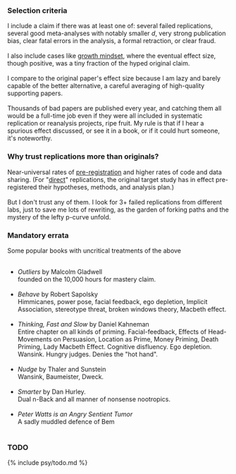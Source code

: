 <div class="accordion">
<!--  -->
	<h3>Selection criteria</h3>
	<div>
		I include a claim if there was at least one of: several failed replications, several good meta-analyses with notably smaller <i>d</i>, very strong publication bias, clear fatal errors in the analysis, a formal retraction, or clear fraud. <br><br>
<!--  -->
		I also include cases like <a href="{{dw}}">growth mindset</a>, where the eventual effect size, though positive, was a tiny fraction of the hyped original claim.<br><br>
<!--  -->
		I compare to the original paper's effect size because I am lazy and barely capable of the better alternative, a careful averaging of high-quality supporting papers.<br><br>
<!--  -->
		Thousands of bad papers are published every year, and catching them all would be a full-time job even if they were all included in systematic replication or reanalysis projects, ripe fruit. My rule is that if I hear a spurious effect discussed, or see it in a book, or if it could hurt someone, it's noteworthy.
	</div>
<!--  -->
<!--  -->
	<h3>Why trust replications more than originals?</h3>
	<div>
		Near-universal rates of <a href="{{preg}}">pre-registration</a> and higher rates of code and data sharing. (For "<a href="{{direct}}">direct</a>" replications, the original target study has in effect pre-registered their hypotheses, methods, and analysis plan.)<br><br>
<!--  -->
		But I don't trust any of them. I look for 3+ failed replications from different labs, just to save me lots of rewriting, as the garden of forking paths and the mystery of the lefty p-curve unfold. 
	</div>
<!--  -->
<!--  -->
	<h3>Mandatory errata</h3>
	<div>
		Some popular books with uncritical treatments of the above<br><br>
<!--  -->
		<ul>
			<li><i>Outliers</i> by Malcolm Gladwell<br>
			founded on the 10,000 hours for mastery claim.</li><br>
			<!--  -->
			<li><i>Behave</i> by Robert Sapolsky<br>
			Himmicanes, power pose, facial feedback, ego depletion, Implicit Association, stereotype threat, broken windows theory, Macbeth effect.</li><br>
			<!--  -->
			<li><i>Thinking, Fast and Slow</i> by Daniel Kahneman<br>
			Entire chapter on all kinds of priming. Facial-feedback, Effects of Head-Movements on Persuasion, Location as Prime, Money Priming, Death Priming, Lady Macbeth Effect. Cognitive disfluency. Ego depletion. Wansink. Hungry judges. Denies the "hot hand".</li><br>
			<!--  -->
			<li><i>Nudge</i> by Thaler and Sunstein<br>
			Wansink, Baumeister, Dweck.</li><br>
			<!--  -->
			<li><i>Smarter</i> by Dan Hurley.<br> 
			Dual n-Back and all manner of nonsense nootropics.</li><br>
			<!--  -->
			<li><i>Peter Watts is an Angry Sentient Tumor</i><br>
			A sadly muddled defence of Bem</li><br>
		</ul>
	</div>
<!--  -->
<!--  -->
	<h3>TODO</h3>
	<div>
		{%  include psy/todo.md   %}
	</div>
</div>